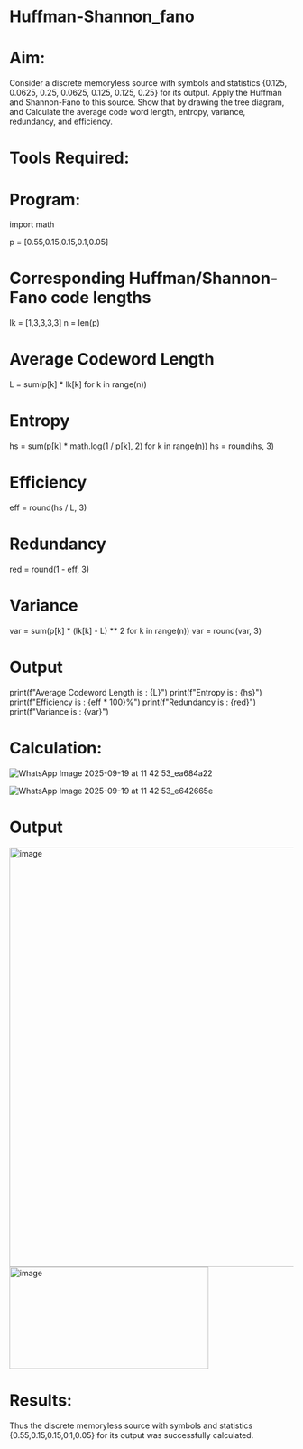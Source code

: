 # Huffman-Shannon_fano
# Aim:
Consider a discrete memoryless source with symbols and statistics {0.125, 0.0625, 0.25, 0.0625, 0.125, 0.125, 0.25} for its output. 
Apply the Huffman and Shannon-Fano to this source. 
Show that by drawing the tree diagram, and 
Calculate the average code word length, entropy, variance, redundancy, and efficiency.
# Tools Required:
# Program:
import math

p = [0.55,0.15,0.15,0.1,0.05]
# Corresponding Huffman/Shannon-Fano code lengths
lk = [1,3,3,3,3]
n = len(p)

# Average Codeword Length
L = sum(p[k] * lk[k] for k in range(n))

# Entropy
hs = sum(p[k] * math.log(1 / p[k], 2) for k in range(n))
hs = round(hs, 3)

# Efficiency
eff = round(hs / L, 3)

# Redundancy
red = round(1 - eff, 3)

# Variance
var = sum(p[k] * (lk[k] - L) ** 2 for k in range(n))
var = round(var, 3)

# Output
print(f"Average Codeword Length is : {L}")
print(f"Entropy is : {hs}")
print(f"Efficiency is : {eff * 100}%")
print(f"Redundancy is : {red}")
print(f"Variance is : {var}")

# Calculation:
![WhatsApp Image 2025-09-19 at 11 42 53_ea684a22](https://github.com/user-attachments/assets/7b5cf9a8-dd7a-4b41-8877-8fb448e82b34)

![WhatsApp Image 2025-09-19 at 11 42 53_e642665e](https://github.com/user-attachments/assets/b3a07147-1930-4302-8f21-8e2d10cff9f4)

# Output
<img width="692" height="742" alt="image" src="https://github.com/user-attachments/assets/bc93f4a6-19e0-41c7-bd31-28135fc74ff9" />
<img width="353" height="180" alt="image" src="https://github.com/user-attachments/assets/7c9ee88b-a0e4-44fe-990e-9d6ef54767ea" />

# Results:
Thus the discrete memoryless source with symbols and statistics {0.55,0.15,0.15,0.1,0.05} for its output was successfully calculated. 
